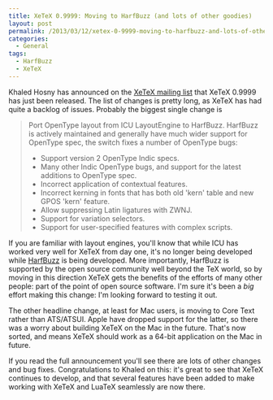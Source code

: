 ```yaml
---
title: XeTeX 0.9999: Moving to HarfBuzz (and lots of other goodies)
layout: post
permalink: /2013/03/12/xetex-0-9999-moving-to-harfbuzz-and-lots-of-other-goodies/
categories:
  - General
tags:
  - HarfBuzz
  - XeTeX
---
```

Khaled Hosny has announced on the [XeTeX mailing list](https://tug.org/mailman/listinfo/xetex) that XeTeX 0.9999 has just been released. The list of changes is pretty long, as XeTeX has had quite a backlog of issues. Probably the biggest single change is

>  Port OpenType layout from ICU LayoutEngine to HarfBuzz. HarfBuzz is actively maintained and generally have much wider support for
> OpenType spec, the switch fixes a number of OpenType bugs:
>  
> - Support version 2 OpenType Indic specs.
> - Many other Indic OpenType bugs, and support for the latest additions to OpenType spec.
> - Incorrect application of contextual features.
> - Incorrect kerning in fonts that has both old 'kern' table and new GPOS 'kern' feature.
> - Allow suppressing Latin ligatures with ZWNJ.
> - Support for variation selectors.
> - Support for user-specified features with complex scripts.

If you are familiar with layout engines, you'll know that while ICU has worked very well for XeTeX from day one, it's no longer being developed while [HarfBuzz](http://www.freedesktop.org/wiki/Software/HarfBuzz) is being developed. More importantly, HarfBuzz is supported by the open source community well beyond the TeX world, so by moving in this direction XeTeX gets the benefits of the efforts of many other people: part of the point of open source software. I'm sure it's been a _big_ effort making this change: I'm looking forward to testing it out.

The other headline change, at least for Mac users, is moving to Core Text rather than ATS/ATSUI. Apple have dropped support for the latter, so there was a worry about building XeTeX on the Mac in the future. That's now sorted, and means XeTeX should work as a 64-bit application on the Mac in future.

If you read the full announcement you'll see there are lots of other changes and bug fixes. Congratulations to Khaled on this: it's great to see that XeTeX continues to develop, and that several features have been added to make working with XeTeX and LuaTeX seamlessly are now there.
